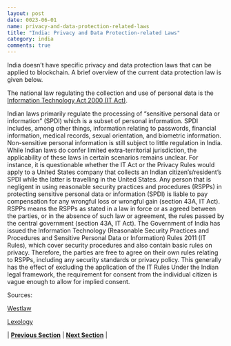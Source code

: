 ```yaml
---
layout: post
date: 0023-06-01
name: privacy-and-data-protection-related-laws
title: "India: Privacy and Data Protection-related Laws"
category: india
comments: true
---
```


India doesn’t have specific privacy and data protection laws that can be applied to blockchain. A brief overview of the current data protection law is given below. 

The national law regulating the collection and use of personal data is the [Information Technology Act 2000 (IT Act)](http://www.dot.gov.in/sites/default/files/itbill2000_0.pdf).

Indian laws primarily regulate the processing of “sensitive personal data or information” (SPDI) which is a subset of personal information. SPDI includes, among other things, information relating to passwords, financial information, medical records, sexual orientation, and biometric information. Non-sensitive personal information is still subject to little regulation in India. 
While Indian laws do confer limited extra-territorial jurisdiction, the applicability of these laws in certain scenarios remains unclear. For instance, it is questionable whether the IT Act or the Privacy Rules would apply to a United States company that collects an Indian citizen’s/resident’s SPDI while the latter is travelling in the United States.
Any person that is negligent in using reasonable security practices and procedures (RSPPs) in protecting sensitive personal data or information (SPDI) is liable to pay compensation for any wrongful loss or wrongful gain (section 43A, IT Act). RSPPs means the RSPPs as stated in a law in force or as agreed between the parties, or in the absence of such law or agreement, the rules passed by the central government (section 43A, IT Act). The Government of India has issued the Information Technology (Reasonable Security Practices and Procedures and Sensitive Personal Data or Information) Rules 2011 (IT Rules), which cover security procedures and also contain basic rules on privacy.  Therefore, the parties are free to agree on their own rules relating to RSPPs, including any security standards or privacy policy. This generally has the effect of excluding the application of the IT Rules 
Under the Indian legal framework, the requirement for consent from the individual citizen is vague enough to allow for implied consent. 

Sources: 

[Westlaw](https://content.next.westlaw.com/Document/I02064fb41cb611e38578f7ccc38dcbee/View/FullText.html?contextData=(sc.Default)&transitionType=Default&firstPage=true&bhcp=1)

[Lexology](https://www.lexology.com/library/detail.aspx?g=818a8528-f387-4ccd-b42f-080ea58ffe34)


| **[Previous Section](https://neo-project.github.io/global-blockchain-compliance-hub//india/india-securities-related-laws.html)** | **[Next Section](https://neo-project.github.io/global-blockchain-compliance-hub//india/india-final-liability.html)** |
